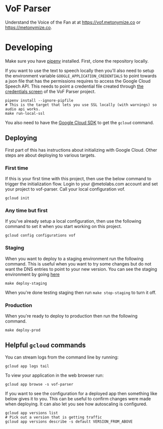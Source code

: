 # VoF Parser

Understand the Voice of the Fan at at <https://vof.metonymize.co> or <https://metonymize.co>.

# Developing

Make sure you have [pipenv](https://docs.pipenv.org/install/) installed. First, clone the repository locally.

If you want to use the text to speech locally then you'll also need to
setup the environment variable `GOOGLE_APPLICATION_CREDENTIALS` to
point towards a json file that has the permissions requires to access
the Google Cloud Speech API. This needs to point a credential file
created through [the credentials
screen](https://console.cloud.google.com/apis/credentials?project=vof-parser&authuser=2&organizationId=184050855214)
of the VoF Parser project.


```
pipenv install --ignore-pipfile
# This is the target that lets you use SSL locally (with warnings) so audio api works.
make run-local-ssl 
```

You also need to have the [Google Cloud SDK](https://cloud.google.com/sdk/install) to get the `gcloud` command.

## Deploying

First part of this has instructions about initializing with Google
Cloud. Other steps are about deploying to various targets.

### First time

If this is your first time with this project, then use the below
command to trigger the initialization flow. Login to your
@metolabs.com account and set your project to vof-parser. Call your
local configuration vof.

```
gcloud init
```

### Any time but first

If you've already setup a local configuration, then use the following
command to set it when you start working on this project.


```
gcloud config configurations vof
```

### Staging

When you want to deploy to a staging environment run the following
command. This is useful when you want to try some changes but do not
want the DNS entries to point to your new version. You can see the
staging environment by going
[here](https://staging-dot-vof-parser.appspot.com)

```
make deploy-staging
```

When you're done testing staging then run `make stop-staging` to turn it off.

### Production

When you're ready to deploy to production then run the following command.

```
make deploy-prod
```

## Helpful `gcloud` commands


You can stream logs from the command line by running:

```
gcloud app logs tail
```

To view your application in the web browser run:

```
gcloud app browse -s vof-parser
```

If you want to see the configuration for a deployed app then something like below gives it to you. This can be useful to confirm changes were made when deploying. It can also let you see how autoscaling is configured.

```
gcloud app versions list
# Pick out a version that is getting traffic
gcloud app versions describe -s default VERSION_FROM_ABOVE
```
